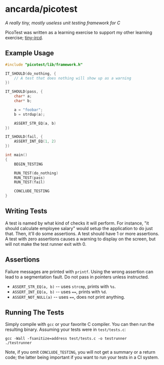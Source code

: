 # ancarda/picotest

_A really tiny, mostly useless unit testing framework for C_

PicoTest was written as a learning exercise to support my other learning
exercise; [tiny-ircd](https://github.com/ancarda/tiny-ircd).

## Example Usage

```c
#include "picotest/lib/framework.h"

IT_SHOULD(do_nothing, {
    // A test that does nothing will show up as a warning
})

IT_SHOULD(pass, {
    char* a;
    char* b;

    a = "foobar";
    b = strdup(a);

    ASSERT_STR_EQ(a, b)
})

IT_SHOULD(fail, {
    ASSERT_INT_EQ(1, 2)
})

int main()
{
    BEGIN_TESTING

    RUN_TEST(do_nothing)
    RUN_TEST(pass)
    RUN_TEST(fail)

    CONCLUDE_TESTING
}
```

## Writing Tests

A test is named by what kind of checks it will perform. For instance, "it
should calculate employee salary" would setup the application to do just that.
Then, it'll do some assertions. A test should have 1 or more assertions. A
test with zero assertions causes a warning to display on the screen, but will
not make the test runner exit with 0.

## Assertions

Failure messages are printed with `printf`. Using the wrong assertion can lead
to a segmentation fault. Do not pass in pointers unless instructed.

 * `ASSERT_STR_EQ(a, b)` -- uses `strcmp`, prints with `%s`.
 * `ASSERT_INT_EQ(a, b)` -- uses `==`, prints with `%d`.
 * `ASSERT_NOT_NULL(a)`  -- uses `==`, does not print anything.

## Running The Tests

Simply compile with `gcc` or your favorite C compiler. You can then run the
resulting binary. Assuming your tests were in `test/tests.c`:

    gcc -Wall -fsanitize=address test/tests.c -o testrunner
    ./testrunner

Note, if you omit `CONCLUDE_TESTING`, you will not get a summary or a return
code; the latter being important if you want to run your tests in a CI system.
